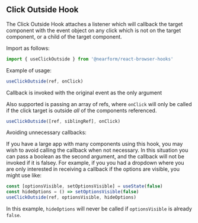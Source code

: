 ## Click Outside Hook

The Click Outside Hook attaches a listener which will callback the target component with the event object on any click which is not on the target component, or a child of the target component.

Import as follows:

```javascript
import { useClickOutside } from '@nearform/react-browser-hooks'
```

Example of usage:

```javascript
useClickOutside(ref, onClick)
```

Callback is invoked with the original event as the only argument

Also supported is passing an array of refs, where `onClick` will only be called if the click target is outside _all_ of the components referenced.

```javascript
useClickOutside([ref, siblingRef], onClick)
```

Avoiding unnecessary callbacks:

If you have a large app with many components using this hook, you may wish to avoid calling the callback when not necessary. In this situation you can pass a boolean as the second argument, and the callback will not be invoked if it is falsey. For example, if you you had a dropdown where you are only interested in receiving a callback if the options are visible, you might use like:

```javascript
const [optionsVisible, setOptionsVisible] = useState(false)
const hideOptions = () => setOptionsVisible(false)
useClickOutside(ref, optionsVisible, hideOptions)
```

In this example, `hideOptions` will never be called if `optionsVisible` is already `false`.
